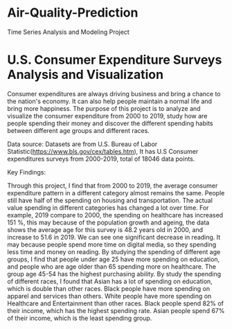 # Air-Quality-Prediction
Time Series Analysis and Modeling Project


# U.S. Consumer Expenditure Surveys Analysis and Visualization
Consumer expenditures are always driving business and bring a chance to the nation's economy. It can also help people maintain a normal life and bring more happiness. The purpose of this project is to analyze and visualize the consumer expenditure from 2000 to 2019, study how are people spending their money and discover the different spending habits between different age groups and different races.

Data source: Datasets are from U.S. Bureau of Labor Statistic(https://www.bls.gov/cex/tables.htm), It has U.S Consumer expenditures surveys from 2000-2019, total of 18046 data points.

Key Findings:

Through this project, I find that from 2000 to 2019, the average consumer expenditure pattern in a different category almost remains the same. People still have half of the spending on housing and transportation. The actual value spending in different categories has changed a lot over time. For example, 2019 compare to 2000, the spending on healthcare has increased 151 %, this may because of the population growth and ageing, the data shows the average age for this survey is 48.2 years old in 2000, and increase to 51.6 in 2019. We can see one significant decrease in reading. It may because people spend more time on digital media, so they spending less time and money on reading. By studying the spending of different age groups, I find that people under age 25 have more spending on education, and people who are age older than 65 spending more on healthcare. The group age 45-54 has the highest purchasing ability. By study the spending of different races, I found that Asian has a lot of spending on education, which is double than other races. Black people have more spending on apparel and services than others. White people have more spending on Healthcare and Entertainment than other races. Black people spend 82% of their income, which has the highest spending rate. Asian people spend 67% of their income, which is the least spending group.
